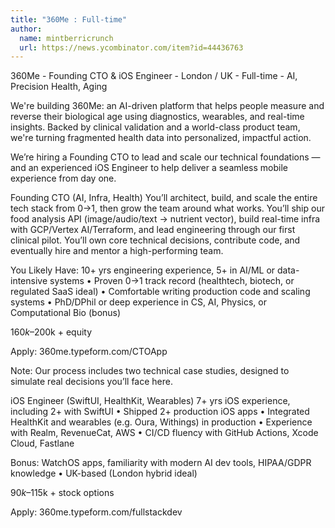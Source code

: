 ```yaml
---
title: "360Me : Full-time"
author:
  name: mintberricrunch
  url: https://news.ycombinator.com/item?id=44436763
---
```

360Me - Founding CTO &amp; iOS Engineer - London &#x2F; UK - Full-time - AI, Precision Health, Aging

We&#x27;re building 360Me: an AI-driven platform that helps people measure and reverse their biological age using diagnostics, wearables, and real-time insights. Backed by clinical validation and a world-class product team, we&#x27;re turning fragmented health data into personalized, impactful action.

We’re hiring a Founding CTO to lead and scale our technical foundations — and an experienced iOS Engineer to help deliver a seamless mobile experience from day one.

Founding CTO (AI, Infra, Health)
You’ll architect, build, and scale the entire tech stack from 0→1, then grow the team around what works. You’ll ship our food analysis API (image&#x2F;audio&#x2F;text → nutrient vector), build real-time infra with GCP&#x2F;Vertex AI&#x2F;Terraform, and lead engineering through our first clinical pilot. You’ll own core technical decisions, contribute code, and eventually hire and mentor a high-performing team.

You Likely Have:
    10+ yrs engineering experience, 5+ in AI&#x2F;ML or data-intensive systems •
    Proven 0→1 track record (healthtech, biotech, or regulated SaaS ideal) •
    Comfortable writing production code and scaling systems •
    PhD&#x2F;DPhil or deep experience in CS, AI, Physics, or Computational Bio (bonus)

$160k–$200k + equity

Apply: 360me.typeform.com&#x2F;CTOApp

Note: Our process includes two technical case studies, designed to simulate real decisions you’ll face here.

iOS Engineer (SwiftUI, HealthKit, Wearables)
    7+ yrs iOS experience, including 2+ with SwiftUI •
    Shipped 2+ production iOS apps •
    Integrated HealthKit and wearables (e.g. Oura, Withings) in production •
    Experience with Realm, RevenueCat, AWS •
    CI&#x2F;CD fluency with GitHub Actions, Xcode Cloud, Fastlane

Bonus: WatchOS apps, familiarity with modern AI dev tools, HIPAA&#x2F;GDPR knowledge •
UK-based (London hybrid ideal)

$90k–$115k + stock options

Apply: 360me.typeform.com&#x2F;fullstackdev
<JobApplication />
